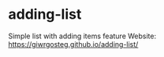 # adding-list
Simple list with adding items feature
Website: https://giwrgosteg.github.io/adding-list/